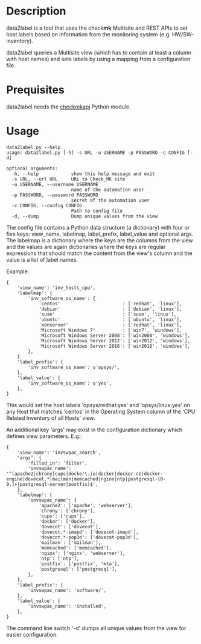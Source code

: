 # Description #

data2label is a tool that uses the check**mk** Multisite and REST APIs to set host labels based on information from the monitoring system (e.g. HW/SW-inventory).

data2label queries a Multisite view (which has to contain at least a column with host names) and sets labels by using a mapping from a configuration file.

# Prequisites #

data2label needs the [checkmkapi](https://github.com/HeinleinSupport/check_mk_extensions/tree/cmk2.0/check_mk_api) Python module.

# Usage #

    data2label.py --help
	usage: data2label.py [-h] -s URL -u USERNAME -p PASSWORD -c CONFIG [-d]
    
    optional arguments:
	  -h, --help            show this help message and exit
	  -s URL, --url URL     URL to Check_MK site
      -u USERNAME, --username USERNAME
                            name of the automation user
      -p PASSWORD, --password PASSWORD
                            secret of the automation user
      -c CONFIG, --config CONFIG
                            Path to config file
      -d, --dump            Dump unique values from the view

The config file contains a Python data structure (a dictionary) with four or five keys: view_name, labelmap, label_prefix, label_value and optional args. The labelmap is a dictionary where the keys are the columns from the view and the values are again dictionaries where the keys are regular expressions that should match the content from the view's column and the value is a list of label names.

Example:

    {
        'view_name': 'inv_hosts_cpu',
        'labelmap': {
            'inv_software_os_name': {
                'centos'                       : ['redhat', 'linux'],
                'debian'                       : ['debian', 'linux'],
                'suse'                         : ['suse', 'linux'],
                'ubuntu'                       : ['ubuntu', 'linux'],
                'xenserver'                    : ['redhat', 'linux'],
                'Microsoft Windows 7'          : ['win7', 'windows'],
                'Microsoft Windows Server 2008': ['win2008', 'windows'],
                'Microsoft Windows Server 2012': ['win2012', 'windows'],
                'Microsoft Windows Server 2016': ['win2016', 'windows'],
            },
        }
        'label_prefix': {
            'inv_software_os_name': u'opsys/',
        },
        'label_value': {
            'inv_software_os_name': u'yes',
        },
    }
    
This would set the host labels 'opsys/redhat:yes' and 'opsys/linux:yes' on any Host that matches 'centos' in the Operating System column of the 'CPU Related Inventory of all Hosts' view.

An additional key 'args' may exist in the configuration dictionary which defines view parameters. E.g.:
    
    {
        'view_name': 'invswpac_search',
        'args': {
            'filled_in': 'filter',
            'invswpac_name': '^(apache2|chrony|cups|docker\.io|docker|docker-ce|docker-engine|dovecot.*|mailman|memcached|nginx|ntp|postgresql-[0-9.]+|postgresql-server|postfix)$',
        },
        'labelmap': {
            'invswpac_name': {
                'apache2': ['apache', 'webserver'],
                'chrony': ['chrony'],
                'cups': ['cups'],
                'docker': ['docker'],
                'dovecot': ['dovecot'],
                'dovecot.*-imapd': ['dovecot-imapd'],
                'dovecot.*-pop3d': ['dovecot-pop3d'],
                'mailman': ['mailman'],
                'memcached': ['memcached'],
                'nginx': ['nginx', 'webserver'],
                'ntp': ['ntp'],
                'postfix': ['postfix', 'mta'],
                'postgresql': ['postgresql'],
            },
        },
        'label_prefix': {
            'invswpac_name': 'software/',
        },
        'label_value': {
            'invswpac_name': 'installed',
        },
    }

The command line switch '-d' dumps all unique values from the view for easier configuration.
